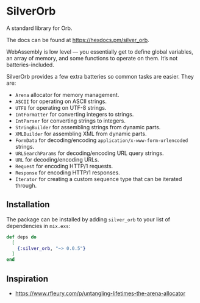 # SilverOrb

A standard library for Orb.

The docs can be found at <https://hexdocs.pm/silver_orb>.

WebAssembly is low level — you essentially get to define global variables, an array of memory, and some functions to operate on them. It’s not batteries-included.

SilverOrb provides a few extra batteries so common tasks are easier. They are:

- `Arena` allocator for memory management.
- `ASCII` for operating on ASCII strings.
- `UTF8` for operating on UTF-8 strings.
- `IntFormatter` for converting integers to strings.
- `IntParser` for converting strings to integers.
- `StringBuilder` for assembling strings from dynamic parts.
- `XMLBuilder` for assembling XML from dynamic parts.
- `FormData` for decoding/encoding `application/x-www-form-urlencoded` strings.
- `URLSearchParams` for decoding/encoding URL query strings.
- `URL` for decoding/encoding URLs.
- `Request` for encoding HTTP/1 requests.
- `Response` for encoding HTTP/1 responses.
- `Iterator` for creating a custom sequence type that can be iterated through.

## Installation

The package can be installed by adding `silver_orb` to your list of dependencies in `mix.exs`:

```elixir
def deps do
  [
    {:silver_orb, "~> 0.0.5"}
  ]
end
```

## Inspiration

- https://www.rfleury.com/p/untangling-lifetimes-the-arena-allocator
